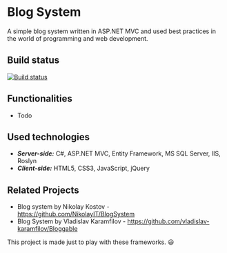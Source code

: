 # Blog System
A simple blog system written in ASP.NET MVC and used best practices in the world of programming and web development.

## Build status
[![Build status](https://ci.appveyor.com/api/projects/status/x1p0r5vakejkan7h?svg=true)](https://ci.appveyor.com/project/IvanIvanov/blogsystem)

## Functionalities
* Todo

## Used technologies
* ***Server-side:*** C#, ASP.NET MVC, Entity Framework, MS SQL Server, IIS, Roslyn
* ***Client-side:*** HTML5, CSS3, JavaScript, jQuery

## Related Projects
* Blog system by Nikolay Kostov - https://github.com/NikolayIT/BlogSystem
* Blog System by Vladislav Karamfilov - https://github.com/vladislav-karamfilov/Bloggable

This project is made just to play with these frameworks. :smiley: